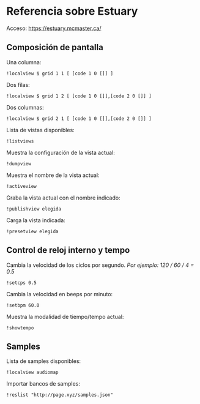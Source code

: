 # Referencia sobre Estuary

Acceso: https://estuary.mcmaster.ca/


## Composición de pantalla

Una columna:

	!localview $ grid 1 1 [ [code 1 0 []] ]

Dos filas:

	!localview $ grid 1 2 [ [code 1 0 []],[code 2 0 []] ]

Dos columnas:

	!localview $ grid 2 1 [ [code 1 0 []],[code 2 0 []] ]

Lista de vistas disponibles:

	!listviews

Muestra la configuración de la vista actual:

	!dumpview

Muestra el nombre de la vista actual:

	!activeview

Graba la vista actual con el nombre indicado:

	!publishview elegida

Carga la vista indicada:

	!presetview elegida


## Control de reloj interno y tempo

Cambia la velocidad de los ciclos por segundo. *Por ejemplo: 120 / 60 / 4 = 0.5*

	!setcps 0.5

Cambia la velocidad en beeps por minuto:

	!setbpm 60.0

Muestra la modalidad de tiempo/tempo actual:

	!showtempo


## Samples

Lista de samples disponibles:

	!localview audiomap


Importar bancos de samples:

	!reslist "http://page.xyz/samples.json"
